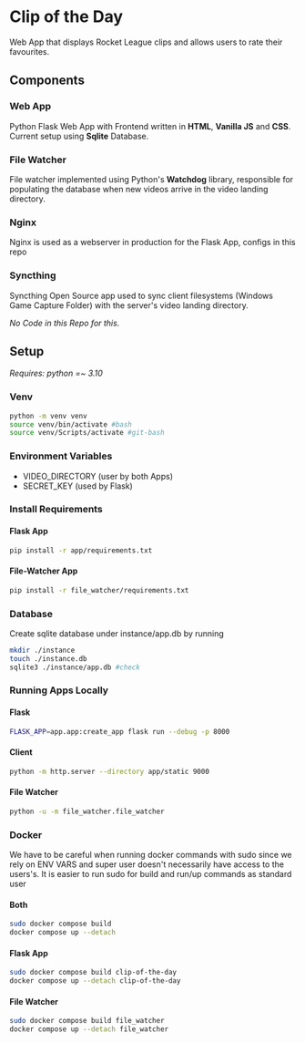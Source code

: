 # Clip of the Day

Web App that displays Rocket League clips and allows users to rate their favourites. 

## Components

### Web App

Python Flask Web App with Frontend written in **HTML**, **Vanilla JS** and **CSS**. Current setup using **Sqlite** Database.

### File Watcher

File watcher implemented using Python's **Watchdog** library, responsible for populating the database when new videos arrive in the video landing directory.

### Nginx

Nginx is used as a webserver in production for the Flask App, configs in this repo

### Syncthing

Syncthing Open Source app used to sync client filesystems (Windows Game Capture Folder) with the server's video landing directory.

*No Code in this Repo for this.*

## Setup

*Requires: python =~ 3.10*

### Venv

``` bash
python -m venv venv
source venv/bin/activate #bash
source venv/Scripts/activate #git-bash
```

### Environment Variables

- VIDEO_DIRECTORY (user by both Apps)
- SECRET_KEY (used by Flask)


### Install Requirements

#### Flask App

```bash
pip install -r app/requirements.txt
```

#### File-Watcher App

```bash
pip install -r file_watcher/requirements.txt
```

### Database

Create sqlite database under instance/app.db by running

```bash
mkdir ./instance
touch ./instance.db
sqlite3 ./instance/app.db #check
```

### Running Apps Locally

#### Flask

```bash
FLASK_APP=app.app:create_app flask run --debug -p 8000
```

#### Client
```bash
python -m http.server --directory app/static 9000
```

#### File Watcher
```bash
python -u -m file_watcher.file_watcher
```

### Docker

We have to be careful when running docker commands with sudo since we rely on ENV VARS and super user doesn't necessarily have access to the users's. It is easier to run sudo for build and run/up commands as standard user

#### Both
```bash
sudo docker compose build
docker compose up --detach
```


#### Flask App
```bash
sudo docker compose build clip-of-the-day
docker compose up --detach clip-of-the-day
```

#### File Watcher
```bash
sudo docker compose build file_watcher
docker compose up --detach file_watcher
```